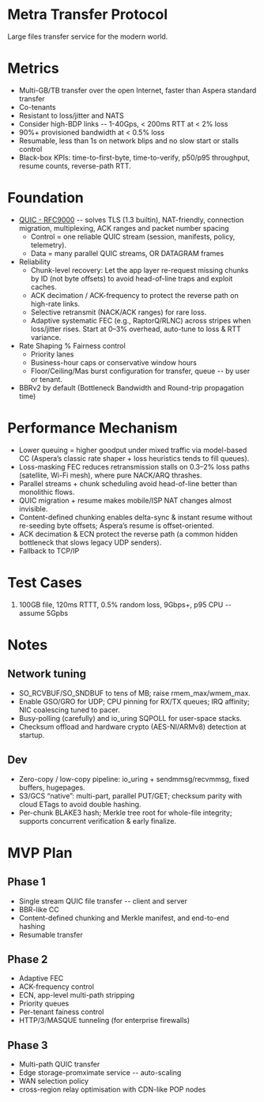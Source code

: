 # Metra Transfer Protocol
Large files transfer service for the modern world.

# Metrics
- Multi-GB/TB transfer over the open Internet, faster than Aspera standard transfer
- Co-tenants
- Resistant to loss/jitter and NATS
- Consider high-BDP links -- 1-40Gps, < 200ms RTT at < 2% loss
-  90%+ provisioned bandwidth at < 0.5% loss
- Resumable, less than 1s on network blips and no slow start or stalls control
- Black-box KPIs: time-to-first-byte, time-to-verify, p50/p95 throughput, resume counts, reverse-path RTT.

# Foundation
- [QUIC - RFC9000](https://datatracker.ietf.org/doc/html/rfc9000) -- solves TLS (1.3 builtin), NAT-friendly, connection migration, multiplexing, ACK ranges and packet number spacing
  - Control = one reliable QUIC stream (session, manifests, policy, telemetry).
  - Data = many parallel QUIC streams, OR DATAGRAM frames
- Reliability
  - Chunk-level recovery: Let the app layer re-request missing chunks by ID (not byte offsets) to avoid head-of-line traps and exploit caches.
  - ACK decimation / ACK-frequency to protect the reverse path on high-rate links.
  - Selective retransmit (NACK/ACK ranges) for rare loss.
  - Adaptive systematic FEC (e.g., RaptorQ/RLNC) across stripes when loss/jitter rises. Start at 0–3% overhead, auto-tune to loss & RTT variance.
- Rate Shaping % Fairness control
  - Priority lanes
  - Business-hour caps or conservative window hours
  - Floor/Ceiling/Mas burst configuration for transfer, queue -- by user or tenant.
- BBRv2 by default (Bottleneck Bandwidth and Round-trip propagation time)

# Performance Mechanism
- Lower queuing = higher goodput under mixed traffic via model-based CC (Aspera’s classic rate shaper + loss heuristics tends to fill queues).
- Loss-masking FEC reduces retransmission stalls on 0.3–2% loss paths (satellite, Wi-Fi mesh), where pure NACK/ARQ thrashes.
- Parallel streams + chunk scheduling avoid head-of-line better than monolithic flows.
- QUIC migration + resume makes mobile/ISP NAT changes almost invisible.
- Content-defined chunking enables delta-sync & instant resume without re-seeding byte offsets; Aspera’s resume is offset-oriented.
- ACK decimation & ECN protect the reverse path (a common hidden bottleneck that slows legacy UDP senders).
- Fallback to TCP/IP

# Test Cases
1. 100GB file, 120ms RTTT, 0.5% random loss, 9Gbps+, p95 CPU -- assume 5Gpbs

# Notes

## Network tuning
- SO_RCVBUF/SO_SNDBUF to tens of MB; raise rmem_max/wmem_max.
- Enable GSO/GRO for UDP; CPU pinning for RX/TX queues; IRQ affinity; NIC coalescing tuned to pacer.
- Busy-polling (carefully) and io_uring SQPOLL for user-space stacks.
- Checksum offload and hardware crypto (AES-NI/ARMv8) detection at startup.

## Dev
- Zero-copy / low-copy pipeline: io_uring + sendmmsg/recvmmsg, fixed buffers, hugepages.
- S3/GCS “native”: multi-part, parallel PUT/GET; checksum parity with cloud ETags to avoid double hashing.
- Per-chunk BLAKE3 hash; Merkle tree root for whole-file integrity; supports concurrent verification & early finalize.

# MVP Plan

## Phase 1
- Single stream QUIC file transfer -- client and server
- BBR-like CC
- Content-defined chunking and Merkle manifest, and end-to-end hashing
- Resumable transfer

## Phase 2
- Adaptive FEC
- ACK-frequency control
- ECN, app-level multi-path stripping
- Priority queues
- Per-tenant fainess control
- HTTP/3/MASQUE tunneling (for enterprise firewalls)

## Phase 3
- Multi-path QUIC transfer
- Edge storage-promximate service -- auto-scaling
- WAN selection policy
- cross-region relay optimisation with CDN-like POP nodes
